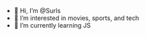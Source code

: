- 👋 Hi, I’m @Surls
- 👀 I’m interested in movies, sports, and tech
- 🌱 I’m currently learning JS

<!---
Surls/Surls is a ✨ special ✨ repository because its `README.md` (this file) appears on your GitHub profile.
You can click the Preview link to take a look at your changes.
--->
